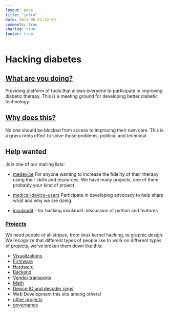 ```yaml
---
layout: page
title: "intro"
date: 2013-06-11 12:59
comments: true
sharing: true
footer: true
---
```


# Hacking diabetes

## [What are you doing?](/what)

Providing platform of tools that allows everyone to participate in improving
diabetic therapy.  This is a meeting ground for developing better diabetic
technology.

## [Why does this?](/why)

No one should be blocked from access to improving their own care.
This is a grass roots effort to solve those problems, political and technical.




## Help wanted

Join one of our mailing lists:

* [medevice](https://groups.google.com/forum/#!forum/medevice)
  For anyone wanting to increase the fidelity of their therapy using their
  skills and resources.  We have many projects, one of them probably your kind
  of project.

* [medical-device-users](https://groups.google.com/forum/#!forum/medical-device-users)
  Participate in developing advocacy to help share what and why we are doing.

* [insulaudit](https://groups.google.com/forum/#!forum/insulaudit) - for
  hacking insulaudit: discussion of python and features


### [Projects](/intro/projects.html)

We need people of all stripes, from linux kernel hacking, to graphic
design.  We recognize that different types of people like to work on different types of projects, we've broken them down like this:


* [Visualizations](/intro/visualizations.html)
* [Firmware](/intro/firmware.html)
* [Hardware](/intro/hardware.html)
* [Backend](/intro/backend.html)
* [Vendor transports](/intro/vendors.html)
* [Math](/intro/math.html)
* [Device IO and decoder rings](/intro/devices.html)
* Web Development this site among others!
* [other projects](/intro/projects.html)
* [governance](/intro/governance.html)

